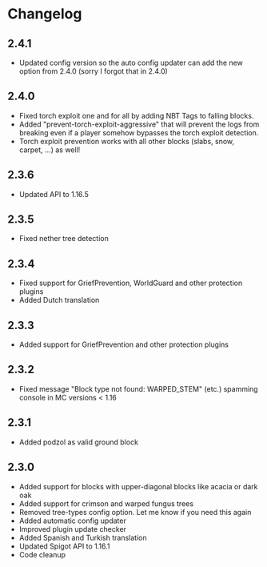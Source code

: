 # Changelog

## 2.4.1
- Updated config version so the auto config updater can add the new option from 2.4.0 (sorry I forgot that in 2.4.0)

## 2.4.0
- Fixed torch exploit one and for all by adding NBT Tags to falling blocks.
- Added "prevent-torch-exploit-aggressive" that will prevent the logs from breaking even if a player somehow bypasses the torch exploit detection.
- Torch exploit prevention works with all other blocks (slabs, snow, carpet, ...) as well!

## 2.3.6
- Updated API to 1.16.5

## 2.3.5
- Fixed nether tree detection

## 2.3.4
- Fixed support for GriefPrevention, WorldGuard and other protection plugins
- Added Dutch translation

## 2.3.3
- Added support for GriefPrevention and other protection plugins

## 2.3.2
- Fixed message "Block type not found: WARPED_STEM" (etc.) spamming console in MC versions < 1.16

## 2.3.1
- Added podzol as valid ground block

## 2.3.0
- Added support for blocks with upper-diagonal blocks like acacia or dark oak
- Added support for crimson and warped fungus trees
- Removed tree-types config option. Let me know if you need this again
- Added automatic config updater
- Improved plugin update checker
- Added Spanish and Turkish translation
- Updated Spigot API to 1.16.1
- Code cleanup